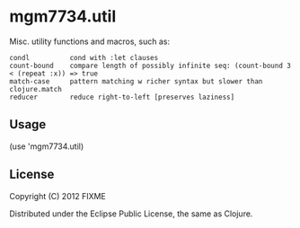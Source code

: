 # mgm7734.util

Misc. utility functions and macros, such as:

	condl          cond with :let clauses
	count-bound    compare length of possibly infinite seq: (count-bound 3 < (repeat :x)) => true
	match-case     pattern matching w richer syntax but slower than clojure.match
	reducer        reduce right-to-left [preserves laziness]

## Usage

(use 'mgm7734.util)


## License

Copyright (C) 2012 FIXME

Distributed under the Eclipse Public License, the same as Clojure.
